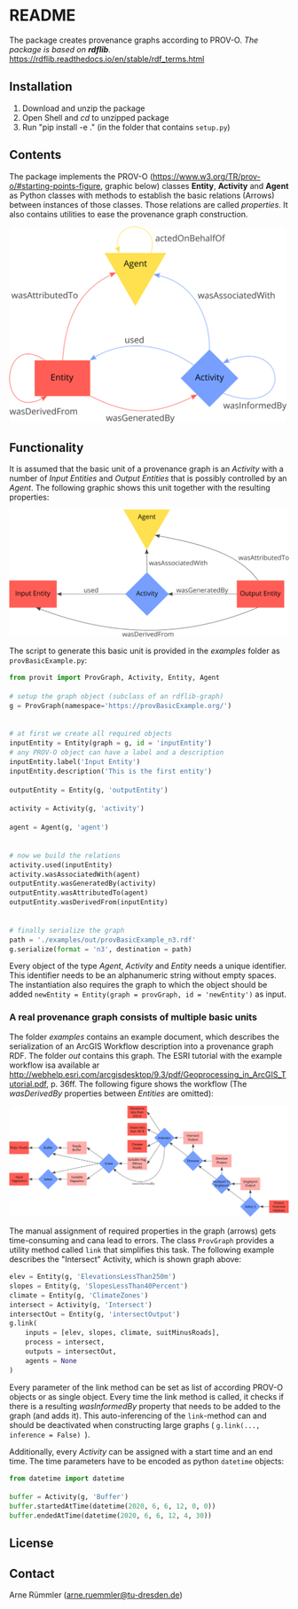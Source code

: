 # README

The package creates provenance graphs according to PROV-O. _The package is based on __rdflib___. https://rdflib.readthedocs.io/en/stable/rdf_terms.html

## Installation

1. Download and unzip the package
2. Open Shell and _cd_ to unzipped package
3. Run "pip install -e ." (in the folder that contains ```setup.py```)

## Contents

The package implements the PROV-O (https://www.w3.org/TR/prov-o/#starting-points-figure, graphic below) classes __Entity__, __Activity__ and __Agent__ as Python classes with methods to establish the basic relations (Arrows) between instances of those classes. Those relations are called _properties_. It also contains utilities to ease the provenance graph construction.


<img src="provit/graphics/ProvUnits.png" width="500" title="PROV-O"/>


## Functionality

It is assumed that the basic unit of a provenance graph is an _Activity_ with a number of _Input Entities_ and _Output Entities_ that is possibly controlled by an _Agent_. The following graphic shows this unit together with the resulting properties:

<img src="provit/graphics/provBasicExample.png" width="700">


The script to generate this basic unit is provided in the _examples_ folder as ```provBasicExample.py```:

```python
from provit import ProvGraph, Activity, Entity, Agent

# setup the graph object (subclass of an rdflib-graph)
g = ProvGraph(namespace='https://provBasicExample.org/')


# at first we create all required objects
inputEntity = Entity(graph = g, id = 'inputEntity')
# any PROV-O object can have a label and a description
inputEntity.label('Input Entity')
inputEntity.description('This is the first entity')

outputEntity = Entity(g, 'outputEntity')

activity = Activity(g, 'activity')

agent = Agent(g, 'agent')


# now we build the relations
activity.used(inputEntity)
activity.wasAssociatedWith(agent)
outputEntity.wasGeneratedBy(activity)
outputEntity.wasAttributedTo(agent)
outputEntity.wasDerivedFrom(inputEntity)


# finally serialize the graph
path = './examples/out/provBasicExample_n3.rdf'
g.serialize(format = 'n3', destination = path)
```

Every object of the type _Agent_, _Activity_ and _Entity_ needs a unique identifier. This identifier needs to be an alphanumeric string without empty spaces. The instantiation also requires the graph to which the object should be added ```newEntity = Entity(graph = provGraph, id = 'newEntity')``` as input.

### A real provenance graph consists of multiple basic units

The folder _examples_ contains an example document, which describes the serialization of an ArcGIS Workflow description into a provenance graph RDF. The folder _out_ contains this graph. The ESRI tutorial with the example workflow isa available ar http://webhelp.esri.com/arcgisdesktop/9.3/pdf/Geoprocessing_in_ArcGIS_Tutorial.pdf, p. 36ff. The following figure shows the workflow (The _wasDerivedBy_ properties between _Entities_ are omitted):

<img src="provit/graphics/gnatchi.png">

The manual assignment of required properties in the graph (arrows) gets time-consuming and cana lead to errors. The class ```ProvGraph``` provides a utility method called ```link``` that simplifies this task. The following example describes the "Intersect" Activity, which is shown graph above:

```python
elev = Entity(g, 'ElevationsLessThan250m')
slopes = Entity(g, 'SlopesLessThan40Percent')
climate = Entity(g, 'ClimateZones')
intersect = Activity(g, 'Intersect')
intersectOut = Entity(g, 'intersectOutput')
g.link(
    inputs = [elev, slopes, climate, suitMinusRoads],
    process = intersect,
    outputs = intersectOut,
    agents = None
)
```

Every parameter of the link method can be set as list of according PROV-O objects or as single object. Every time the link method is called, it checks if there is a resulting _wasInformedBy_ property that needs to be added to the graph (and adds it). This auto-inferencing of the ```link```-method can and should be deactivated when constructing large graphs ( ```g.link(..., inference = False) ```).

Additionally, every _Activity_ can be assigned with a start time and an end time. The time parameters have to be encoded as python ```datetime``` objects: 

```python
from datetime import datetime

buffer = Activity(g, 'Buffer')
buffer.startedAtTime(datetime(2020, 6, 6, 12, 0, 0))
buffer.endedAtTime(datetime(2020, 6, 6, 12, 4, 30))
```

## License

## Contact

Arne Rümmler ([arne.ruemmler@tu-dresden.de](mailto:arne.ruemmler@tu-dresden.de))
